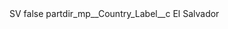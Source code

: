 <?xml version="1.0" encoding="UTF-8"?>
<CustomMetadata xmlns="http://soap.sforce.com/2006/04/metadata" xmlns:xsi="http://www.w3.org/2001/XMLSchema-instance" xmlns:xsd="http://www.w3.org/2001/XMLSchema">
    <label>SV</label>
    <protected>false</protected>
    <values>
        <field>partdir_mp__Country_Label__c</field>
        <value xsi:type="xsd:string">El Salvador</value>
    </values>
</CustomMetadata>
